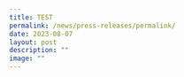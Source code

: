 ```yaml
---
title: TEST
permalink: /news/press-releases/permalink/
date: 2023-08-07
layout: post
description: ""
image: ""
---
```

